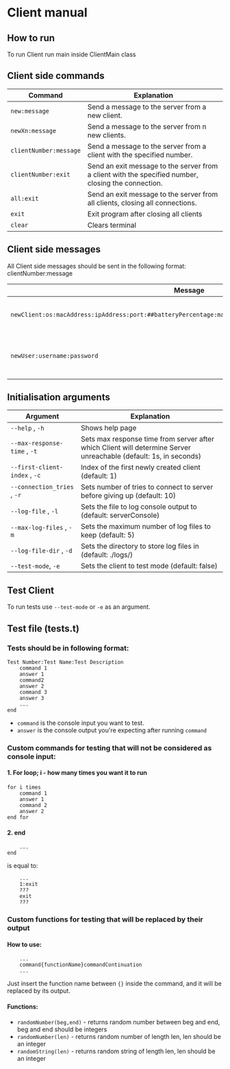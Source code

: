 # Client manual

## How to run
To run Client run main inside ClientMain class

## Client side commands

| Command                | Explanation                                                                                         |
|------------------------|-----------------------------------------------------------------------------------------------------|
| `new:message`          | Send a message to the server from a new client.                                                     |
| `newXn:message`        | Send a message to the server from n new clients.                                                    |
| `clientNumber:message` | Send a message to the server from a client with the specified number.                               |
| `clientNumber:exit`    | Send an exit message to the server from a client with the specified number, closing the connection. |
| `all:exit`             | Send an exit message to the server from all clients, closing all connections.                       |
| `exit`                 | Exit program after closing all clients                                                              |
| `clear`                | Clears terminal                                                                                     |

## Client side messages
All Client side messages should be sent in the following format: clientNumber:message

| Message                                                                                                  | Explanation                                |
|----------------------------------------------------------------------------------------------------------|--------------------------------------------|
| `newClient:os:macAddress:ipAddress:port:##batteryPercentage:manufacturer:modelNumber##:username:message` | Sending Client info on connection          |
| `newUser:username:password`                                                                              | Sending new user to add to server database |

## Initialisation arguments

| Argument                      | Explanation                                                                                                       |
|-------------------------------|-------------------------------------------------------------------------------------------------------------------|
| `--help` , `-h`               | Shows help page                                                                                                   |
| `--max-response-time` , `-t`  | Sets max response time from server after which Client will determine Server unreachable (default: 1s, in seconds) |
| `--first-client-index` , `-c` | Index of the first newly created client (default: 1)                                                              |
| `--connection_tries` , `-r`   | Sets number of tries to connect to server before giving up (default: 10)                                          |
| `--log-file` , `-l`           | Sets the file to log console output to (default: serverConsole)                                                   |
| `--max-log-files` , `-m`      | Sets the maximum number of log files to keep (default: 5)                                                         |
| `--log-file-dir` , `-d`       | Sets the directory to store log files in (default: ./logs/)                                                       |
| `--test-mode`, `-e`           | Sets the client to test mode (default: false)                                                                     |

## Test Client

To run tests use `--test-mode` or `-e` as an argument.

## Test file (tests.t)

### Tests should be in following format:
```
Test Number:Test Name:Test Description
    command 1
    answer 1
    command2
    answer 2
    command 3
    answer 3
    ...
end
```
- `command` is the console input you want to test.
- `answer` is the console output you're expecting after running `command`
### Custom commands for testing that will not be considered as console input:
#### 1. For loop; i - how many times you want it to run
```
for i times
    command 1
    answer 1
    command 2
    answer 2
end for
```

#### 2. end
```
    ...
end
```
is equal to:
```
    ...
    1:exit
    ???
    exit
    ???
```

### Custom functions for testing that will be replaced by their output
#### How to use:
```
    ...
    command{functionName}commandContinuation
    ...
```
Just insert the function name between `{}` inside the command, and it will be replaced by its output.

#### Functions:
- `randomNumber(beg,end)` - returns random number between beg and end, beg and end should be integers
- `randomNumber(len)` - returns random number of length len, len should be an integer
- `randomString(len)` - returns random string of length len, len should be an integer

